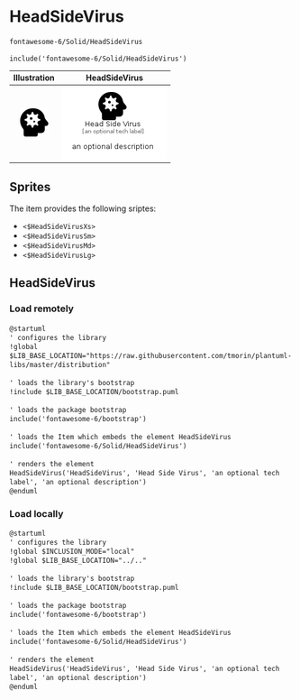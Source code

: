 # HeadSideVirus


```text
fontawesome-6/Solid/HeadSideVirus
```

```text
include('fontawesome-6/Solid/HeadSideVirus')
```



| Illustration | HeadSideVirus |
| :---: | :---: |
| ![illustration for Illustration](../../fontawesome-6/Solid/HeadSideVirus.png) | ![illustration for HeadSideVirus](../../fontawesome-6/Solid/HeadSideVirus.Local.png) |



## Sprites
The item provides the following sriptes:

- `<$HeadSideVirusXs>`
- `<$HeadSideVirusSm>`
- `<$HeadSideVirusMd>`
- `<$HeadSideVirusLg>`





## HeadSideVirus

### Load remotely
```plantuml
@startuml
' configures the library
!global $LIB_BASE_LOCATION="https://raw.githubusercontent.com/tmorin/plantuml-libs/master/distribution"

' loads the library's bootstrap
!include $LIB_BASE_LOCATION/bootstrap.puml

' loads the package bootstrap
include('fontawesome-6/bootstrap')

' loads the Item which embeds the element HeadSideVirus
include('fontawesome-6/Solid/HeadSideVirus')

' renders the element
HeadSideVirus('HeadSideVirus', 'Head Side Virus', 'an optional tech label', 'an optional description')
@enduml
```

### Load locally
```plantuml
@startuml
' configures the library
!global $INCLUSION_MODE="local"
!global $LIB_BASE_LOCATION="../.."

' loads the library's bootstrap
!include $LIB_BASE_LOCATION/bootstrap.puml

' loads the package bootstrap
include('fontawesome-6/bootstrap')

' loads the Item which embeds the element HeadSideVirus
include('fontawesome-6/Solid/HeadSideVirus')

' renders the element
HeadSideVirus('HeadSideVirus', 'Head Side Virus', 'an optional tech label', 'an optional description')
@enduml
```

